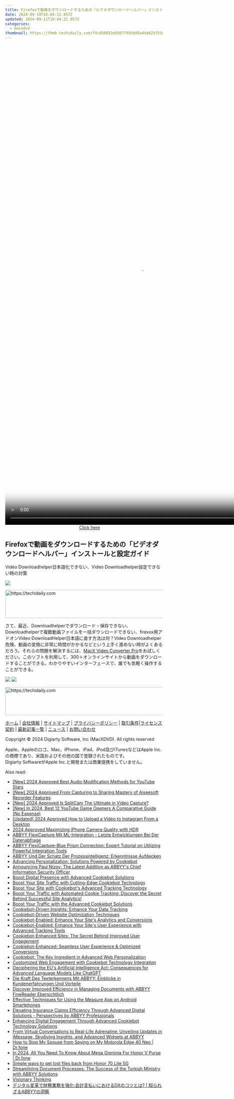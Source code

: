 ```yaml
---
title: Firefoxで動画をダウンロードするための「ビデオダウンロードヘルパー」インストールと設定ガイド
date: 2024-09-10T10:04:22.857Z
updated: 2024-09-11T10:04:22.857Z
categories:
  - macxdvd
thumbnail: https://thmb.techidaily.com/f4c650853e8507f493dd5a4da625f53ce5ecb8f26fcbb71888c8a6af3708b00c.jpg
---
```






<!-- affiliate ads begin -->
<span id="1424527">
					<video width="864" height="1536" style="cursor:pointer"
           poster="//a.impactradius-go.com/display-clicktoplayimage/1424527.png"
           onclick="if(!this.playClicked){this.play();this.setAttribute('controls',true);this.playClicked=true;}">
	   <source src="//a.impactradius-go.com/display-ad/16446-1424527">
	   <img src="//a.impactradius-go.com/display-clicktoplayimage/1424527.png" style="border: none; height: 100%; width: 100%; object-fit: contain">
	</video>
	<div style="width:540px;text-align:center"><a href="javascript:window.open(decodeURIComponent('https%3A%2F%2Flaganoo.pxf.io%2Fc%2F5597632%2F1424527%2F16446'), '_blank');void(0);">Click here</a></div>
</span>
<img height="0" width="0" src="https://imp.pxf.io/i/5597632/1424527/16446" style="position:absolute;visibility:hidden;" border="0" />
<!-- affiliate ads end -->




## Firefoxで動画をダウンロードするための「ビデオダウンロードヘルパー」インストールと設定ガイド

Video Downloadhelper日本語化できない、Video Downloadhelper設定できない時の対策

![](https://www.macxdvd.com/blog/img/excellent-video-downloadhelper-tutorials0317.jpg)





<!-- affiliate ads begin -->
<a href="https://bluettius.sjv.io/c/5597632/2139123/17108" target="_top" id="2139123">
  <img src="//a.impactradius-go.com/display-ad/17108-2139123" border="0" alt="https://techidaily.com" width="728" height="90"/>
</a>
<img height="0" width="0" src="https://bluettius.sjv.io/i/5597632/2139123/17108" style="position:absolute;visibility:hidden;" border="0" />
<!-- affiliate ads end -->




さて、最近、Downloadhelperでダウンロード・保存できない、Downloadhelperで複数動画ファイルを一括ダウンロードできない、firexox用アドオンVideo DownloadHelper日本語に直す方法は何？Video Downloadhelper危険、動画の変換に非常に時間がかかるなどという上手く進めない時がよくあるだろう。それらの問題を解決するには、[MacX Video Converter Pro](https://tools.techidaily.com/macxdvd/products/)をお試しください。このソフトを利用して、300＋オンラインサイトから動画をダウンロードすることができる。わかりやすいインターフェースで、誰でも気軽く操作することができる。

[![](https://www.macxdvd.com/blog/new-fourteen/btnw.png)](https://tools.techidaily.com/macxdvd/products/) [![](https://www.macxdvd.com/blog/new-fourteen/btnm.png)](https://tools.techidaily.com/macxdvd/products/) 





<!-- affiliate ads begin -->
<a href="https://appsumo.8odi.net/c/5597632/2123727/7443" target="_top" id="2123727">
  <img src="//a.impactradius-go.com/display-ad/7443-2123727" border="0" alt="https://techidaily.com" width="728" height="90"/>
</a>
<img height="0" width="0" src="https://appsumo.8odi.net/i/5597632/2123727/7443" style="position:absolute;visibility:hidden;" border="0" />
<!-- affiliate ads end -->






[ホーム](https://tools.techidaily.com/macxdvd/products/) | [会社情報](https://tools.techidaily.com/macxdvd/products/) | [サイトマップ](https://tools.techidaily.com/macxdvd/products/) | [プライバシーポリシー](https://tools.techidaily.com/macxdvd/products/) | [取引条件](https://tools.techidaily.com/macxdvd/products/)|[ライセンス契約](https://tools.techidaily.com/macxdvd/products/) | [最新記事一覧](https://tools.techidaily.com/macxdvd/products/) | [ニュース](https://tools.techidaily.com/macxdvd/products/) | [お問い合わせ](https://tools.techidaily.com/macxdvd/products/)

Copyright © 2024 Digiarty Software, Inc (MacXDVD). All rights reserved

Apple、Appleのロゴ、Mac、iPhone、iPad、iPod及びiTunesなどはApple Inc.の商標であり、米国およびその他の国で登録されたものです。  
Digiarty SoftwareがApple Inc.と開発または商業提携をしていません。

<ins class="adsbygoogle"
     style="display:block"
     data-ad-format="autorelaxed"
     data-ad-client="ca-pub-7571918770474297"
     data-ad-slot="1223367746"></ins>



<ins class="adsbygoogle"
     style="display:block"
     data-ad-client="ca-pub-7571918770474297"
     data-ad-slot="8358498916"
     data-ad-format="auto"
     data-full-width-responsive="true"></ins>

<span class="atpl-alsoreadstyle">Also read:</span>
<div><ul>
<li><a href="https://facebook-record-videos.techidaily.com/new-2024-approved-best-audio-modification-methods-for-youtube-stars/"><u>[New] 2024 Approved  Best Audio Modification Methods for YouTube Stars</u></a></li>
<li><a href="https://screen-activity-recording.techidaily.com/new-2024-approved-from-capturing-to-sharing-mastery-of-aiseesoft-recorder-features/"><u>[New] 2024 Approved  From Capturing to Sharing  Mastery of Aiseesoft Recorder Features</u></a></li>
<li><a href="https://remote-screen-capture.techidaily.com/new-2024-approved-is-splitcam-the-ultimate-in-video-capture/"><u>[New] 2024 Approved  Is SplitCam The Ultimate in Video Capture?</u></a></li>
<li><a href="https://facebook-video-footage.techidaily.com/new-in-2024-best-12-youtube-game-openers-a-comparative-guide-no-expense/"><u>[New] In 2024, Best 12 YouTube Game Openers  A Comparative Guide (No Expense)</u></a></li>
<li><a href="https://instagram-clips.techidaily.com/updated-2024-approved-how-to-upload-a-video-to-instagram-from-a-desktop/"><u>[Updated] 2024 Approved  How to Upload a Video to Instagram From a Desktop</u></a></li>
<li><a href="https://fox-glue.techidaily.com/2024-approved-maximizing-iphone-camera-quality-with-hdr/"><u>2024 Approved  Maximizing iPhone Camera Quality with HDR</u></a></li>
<li><a href="https://solve-latest.techidaily.com/abbyy-flexicapture-mit-ml-integration-letzte-entwicklungen-bei-der-datenabfrage/"><u>ABBYY FlexiCapture Mit ML-Integration - Letzte Entwicklungen Bei Der Datenabfrage</u></a></li>
<li><a href="https://solve-latest.techidaily.com/abbyy-flexicapture-blue-prism-connection-expert-tutorial-on-utilizing-powerful-integration-tools/"><u>ABBYY FlexiCapture-Blue Prism Connection: Expert Tutorial on Utilizing Powerful Integration Tools</u></a></li>
<li><a href="https://solve-latest.techidaily.com/abbyy-und-der-schatz-der-prozessintelligenz-erkenntnisse-aufdecken/"><u>ABBYY Und Der Schatz Der Prozessintelligenz: Erkenntnisse Aufdecken</u></a></li>
<li><a href="https://solve-latest.techidaily.com/advancing-personalization-solutions-powered-by-cookiebot/"><u>Advancing Personalization: Solutions Powered by Cookiebot</u></a></li>
<li><a href="https://solve-latest.techidaily.com/announcing-paul-nizov-the-latest-addition-as-abbyys-chief-information-security-officer/"><u>Announcing Paul Nizov: The Latest Addition as ABBYY's Chief Information Security Officer</u></a></li>
<li><a href="https://data-safeguard.techidaily.com/boost-digital-presence-with-advanced-cookiebot-solutions/"><u>Boost Digital Presence with Advanced Cookiebot Solutions</u></a></li>
<li><a href="https://solve-latest.techidaily.com/boost-your-site-traffic-with-cutting-edge-cookiebot-technology/"><u>Boost Your Site Traffic with Cutting-Edge Cookiebot Technology</u></a></li>
<li><a href="https://solve-latest.techidaily.com/boost-your-site-with-cookiebots-advanced-tracking-technology/"><u>Boost Your Site with Cookiebot's Advanced Tracking Technology</u></a></li>
<li><a href="https://solve-latest.techidaily.com/boost-your-traffic-with-automated-cookie-tracking-discover-the-secret-behind-successful-site-analytics/"><u>Boost Your Traffic with Automated Cookie Tracking: Discover the Secret Behind Successful Site Analytics!</u></a></li>
<li><a href="https://solve-latest.techidaily.com/boost-your-traffic-with-the-advanced-cookiebot-solutions/"><u>Boost Your Traffic with the Advanced Cookiebot Solutions</u></a></li>
<li><a href="https://solve-latest.techidaily.com/cookiebot-driven-insights-enhance-your-data-tracking/"><u>Cookiebot-Driven Insights: Enhance Your Data Tracking</u></a></li>
<li><a href="https://solve-latest.techidaily.com/cookiebot-driven-website-optimization-techniques/"><u>Cookiebot-Driven Website Optimization Techniques</u></a></li>
<li><a href="https://solve-latest.techidaily.com/cookiebot-enabled-enhance-your-sites-analytics-and-conversions/"><u>Cookiebot-Enabled: Enhance Your Site's Analytics and Conversions</u></a></li>
<li><a href="https://solve-latest.techidaily.com/cookiebot-enabled-enhance-your-sites-user-experience-with-advanced-tracking-tools/"><u>Cookiebot-Enabled: Enhance Your Site's User Experience with Advanced Tracking Tools</u></a></li>
<li><a href="https://solve-latest.techidaily.com/cookiebot-enhanced-sites-the-secret-behind-improved-user-engagement/"><u>Cookiebot-Enhanced Sites: The Secret Behind Improved User Engagement</u></a></li>
<li><a href="https://solve-latest.techidaily.com/cookiebot-enhanced-seamless-user-experience-and-optimized-conversions/"><u>Cookiebot-Enhanced: Seamless User Experience & Optimized Conversions</u></a></li>
<li><a href="https://solve-latest.techidaily.com/cookiebot-the-key-ingredient-in-advanced-web-personalization/"><u>Cookiebot: The Key Ingredient in Advanced Web Personalization</u></a></li>
<li><a href="https://solve-latest.techidaily.com/customized-web-engagement-with-cookiebot-technology-integration/"><u>Customized Web Engagement with Cookiebot Technology Integration</u></a></li>
<li><a href="https://tech-hub.techidaily.com/deciphering-the-eus-artificial-intelligence-act-consequences-for-advanced-language-models-like-chatgpt/"><u>Deciphering the EU's Artificial Intelligence Act: Consequences for Advanced Language Models Like ChatGPT</u></a></li>
<li><a href="https://solve-latest.techidaily.com/die-kraft-des-texterkennens-mit-abbyy-einblicke-in-kundenerfahrungen-und-vorteile/"><u>Die Kraft Des Texterkennens Mit ABBYY: Einblicke in Kundenerfahrungen Und Vorteile</u></a></li>
<li><a href="https://solve-latest.techidaily.com/discover-improved-efficiency-in-managing-documents-with-abbyy-finereader-ebersichtlich/"><u>Discover Improved Efficiency in Managing Documents with ABBYY FineReader Ebersichtlich</u></a></li>
<li><a href="https://tech-recovery.techidaily.com/effective-techniques-for-using-the-measure-app-on-android-smartphones/"><u>Effective Techniques for Using the Measure App on Android Smartphones</u></a></li>
<li><a href="https://solve-latest.techidaily.com/elevating-insurance-claims-efficiency-through-advanced-digital-solutions-perspectives-by-abbyy-professionals/"><u>Elevating Insurance Claims Efficiency Through Advanced Digital Solutions - Perspectives by ABBYY Professionals</u></a></li>
<li><a href="https://solve-latest.techidaily.com/enhancing-digital-engagement-through-advanced-cookiebot-technology-solutions/"><u>Enhancing Digital Engagement Through Advanced Cookiebot Technology Solutions</u></a></li>
<li><a href="https://solve-latest.techidaily.com/from-virtual-conversations-to-real-life-adrenaline-unveiling-updates-in-imessage-skydiving-insights-and-advanced-widgets-at-abbyy/"><u>From Virtual Conversations to Real-Life Adrenaline: Unveiling Updates in iMessage, Skydiving Insights, and Advanced Widgets at ABBYY</u></a></li>
<li><a href="https://change-location.techidaily.com/how-to-stop-my-spouse-from-spying-on-my-motorola-edge-40-neo-drfone-by-drfone-virtual-android/"><u>How to Stop My Spouse from Spying on My Motorola Edge 40 Neo | Dr.fone</u></a></li>
<li><a href="https://pokemon-go-android.techidaily.com/in-2024-all-you-need-to-know-about-mega-greninja-for-honor-v-purse-drfone-by-drfone-virtual-android/"><u>In 2024, All You Need To Know About Mega Greninja For Honor V Purse | Dr.fone</u></a></li>
<li><a href="https://techidaily.com/simple-ways-to-get-lost-files-back-from-honor-70-lite-5g-by-fonelab-android-recover-data/"><u>Simple ways to get lost files back from Honor 70 Lite 5G</u></a></li>
<li><a href="https://solve-latest.techidaily.com/streamlining-document-processes-the-success-of-the-turkish-ministry-with-abbyy-solutions/"><u>Streamlining Document Processes: The Success of the Turkish Ministry with ABBYY Solutions</u></a></li>
<li><a href="https://techtrends.techidaily.com/visionary-thinking/"><u>Visionary Thinking</u></a></li>
<li><a href="https://solve-latest.techidaily.com/dx-abbyy/"><u>デジタル変革で財務業務を強化:会計支払いにおけるDXのコツとは? | 知られざるABBYYの洞察</u></a></li>
</ul></div>
